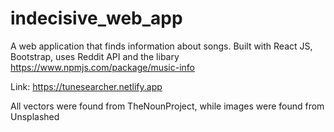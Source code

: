 # indecisive_web_app
A web application that finds information about songs. Built with React JS, Bootstrap, uses Reddit API and the libary https://www.npmjs.com/package/music-info

Link: https://tunesearcher.netlify.app

All vectors were found from TheNounProject, while images were found from Unsplashed
